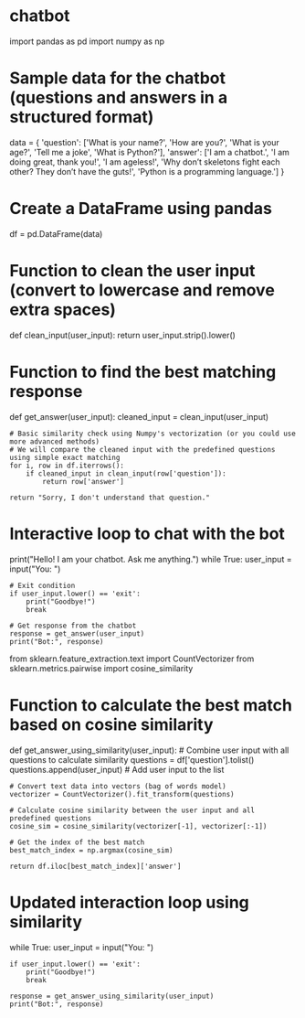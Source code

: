 # chatbot
import pandas as pd
import numpy as np

# Sample data for the chatbot (questions and answers in a structured format)
data = {
    'question': ['What is your name?', 'How are you?', 'What is your age?', 'Tell me a joke', 'What is Python?'],
    'answer': ['I am a chatbot.', 'I am doing great, thank you!', 'I am ageless!', 'Why don’t skeletons fight each other? They don’t have the guts!', 'Python is a programming language.']
}

# Create a DataFrame using pandas
df = pd.DataFrame(data)

# Function to clean the user input (convert to lowercase and remove extra spaces)
def clean_input(user_input):
    return user_input.strip().lower()

# Function to find the best matching response
def get_answer(user_input):
    cleaned_input = clean_input(user_input)
    
    # Basic similarity check using Numpy's vectorization (or you could use more advanced methods)
    # We will compare the cleaned input with the predefined questions using simple exact matching
    for i, row in df.iterrows():
        if cleaned_input in clean_input(row['question']):
            return row['answer']
    
    return "Sorry, I don't understand that question."

# Interactive loop to chat with the bot
print("Hello! I am your chatbot. Ask me anything.")
while True:
    user_input = input("You: ")
    
    # Exit condition
    if user_input.lower() == 'exit':
        print("Goodbye!")
        break
    
    # Get response from the chatbot
    response = get_answer(user_input)
    print("Bot:", response)
from sklearn.feature_extraction.text import CountVectorizer
from sklearn.metrics.pairwise import cosine_similarity

# Function to calculate the best match based on cosine similarity 
def get_answer_using_similarity(user_input):
    # Combine user input with all questions to calculate similarity
    questions = df['question'].tolist()
    questions.append(user_input)  # Add user input to the list
    
    # Convert text data into vectors (bag of words model)
    vectorizer = CountVectorizer().fit_transform(questions)
    
    # Calculate cosine similarity between the user input and all predefined questions
    cosine_sim = cosine_similarity(vectorizer[-1], vectorizer[:-1])
    
    # Get the index of the best match
    best_match_index = np.argmax(cosine_sim)
    
    return df.iloc[best_match_index]['answer']

# Updated interaction loop using similarity
while True:
    user_input = input("You: ")
    
    if user_input.lower() == 'exit':
        print("Goodbye!")
        break
    
    response = get_answer_using_similarity(user_input)
    print("Bot:", response)
